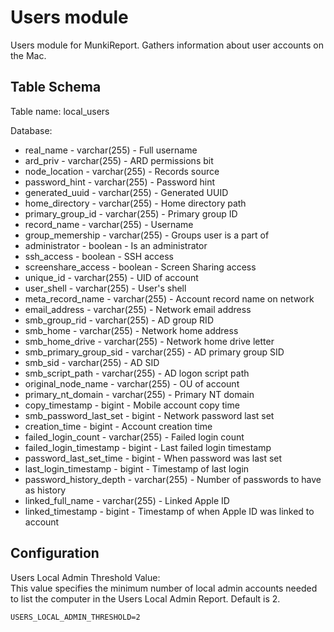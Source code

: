 Users module
==============

Users module for MunkiReport. Gathers information about user accounts on the Mac.



Table Schema
-----

Table name: local_users

Database:
* real_name - varchar(255) - Full username
* ard_priv - varchar(255) - ARD permissions bit
* node_location - varchar(255) - Records source
* password_hint - varchar(255) - Password hint
* generated_uuid - varchar(255) - Generated UUID
* home_directory - varchar(255) - Home directory path
* primary_group_id - varchar(255) - Primary group ID
* record_name - varchar(255) - Username
* group_memership - varchar(255) - Groups user is a part of
* administrator - boolean - Is an administrator
* ssh_access - boolean - SSH access
* screenshare_access - boolean - Screen Sharing access
* unique_id - varchar(255) - UID of account
* user_shell - varchar(255) - User's shell
* meta_record_name - varchar(255) - Account record name on network
* email_address - varchar(255) - Network email address
* smb_group_rid - varchar(255) - AD group RID
* smb_home - varchar(255) - Network home address
* smb_home_drive - varchar(255) - Network home drive letter
* smb_primary_group_sid - varchar(255) - AD primary group SID
* smb_sid - varchar(255) - AD SID
* smb_script_path - varchar(255) - AD logon script path
* original_node_name - varchar(255) - OU of account
* primary_nt_domain - varchar(255) - Primary NT domain
* copy_timestamp - bigint - Mobile account copy time
* smb_password_last_set - bigint - Network password last set
* creation_time - bigint - Account creation time
* failed_login_count - varchar(255) - Failed login count
* failed_login_timestamp - bigint - Last failed login timestamp
* password_last_set_time - bigint - When password was last set
* last_login_timestamp - bigint - Timestamp of last login
* password_history_depth - varchar(255) - Number of passwords to have as history
* linked_full_name - varchar(255) - Linked Apple ID
* linked_timestamp - bigint - Timestamp of when Apple ID was linked to account

Configuration
-------------

Users Local Admin Threshold Value:  
This value specifies the minimum number of local admin accounts needed to
list the computer in the Users Local Admin Report.  Default is 2.
```
USERS_LOCAL_ADMIN_THRESHOLD=2
```
